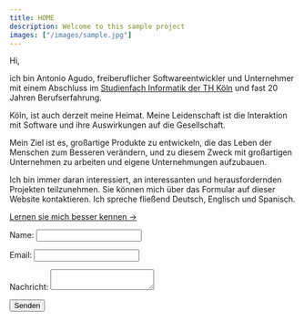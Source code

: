 ```yaml
---
title: HOME
description: Welcome to this sample project
images: ["/images/sample.jpg"]
---
```


Hi,

ich bin Antonio Agudo, freiberuflicher Softwareentwickler und Unternehmer mit einem Abschluss im [Studienfach Informatik der 
TH Köln](https://www.th-koeln.de/) und fast 20 Jahren Berufserfahrung. 

Köln, ist auch derzeit meine Heimat. 
Meine Leidenschaft ist die Interaktion mit Software und ihre Auswirkungen auf die Gesellschaft.
 
Mein Ziel ist es, großartige Produkte zu entwickeln, die das Leben der Menschen zum Besseren verändern, 
und zu diesem Zweck mit großartigen Unternehmen zu arbeiten und eigene Unternehmungen aufzubauen.

Ich bin immer daran interessiert, an interessanten und herausfordernden Projekten teilzunehmen. 
Sie können mich über das Formular auf dieser Website kontaktieren. 
Ich spreche fließend Deutsch, Englisch und Spanisch.

[Lernen sie mich besser kennen →](/about "Get to know me better")

<form name="contact" method="POST" netlify-honeypot="bot-field" data-netlify="true">
  <p>
    <label for="name">Name: </label>   
    <input type="text" name="name" />
  </p>
  <p>
    <label for="email">Email: </label>
    <input type="email" name="email" />
  </p>
  <p>
    <label for="message">Nachricht: </label>
    <textarea name="message"></textarea>
  </p>
  <p>
    <button type="submit">Senden</button>
  </p>
</form>
